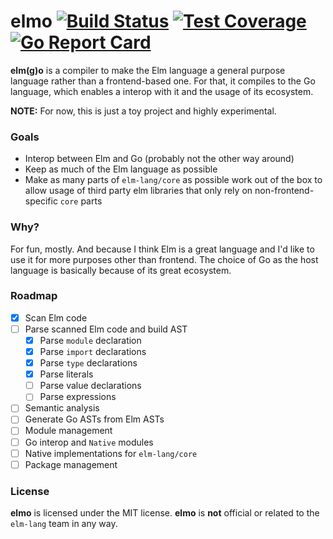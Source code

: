# elmo [![Build Status](https://travis-ci.org/mvader/elmo.svg?branch=master)](https://travis-ci.org/mvader/elmo) [![Test Coverage](https://codecov.io/github/mvader/elmo/coverage.svg?branch=master)](https://codecov.io/gh/mvader/elmo/branch/master) [![Go Report Card](https://goreportcard.com/badge/github.com/erizocosmico/elmo)](https://goreportcard.com/report/github.com/erizocosmico/elmo)

**elm(g)o** is a compiler to make the Elm language a general purpose language rather than a frontend-based one. For that, it compiles to the Go language, which enables a interop with it and the usage of its ecosystem.

**NOTE:** For now, this is just a toy project and highly experimental.

### Goals

* Interop between Elm and Go (probably not the other way around)
* Keep as much of the Elm language as possible
* Make as many parts of `elm-lang/core` as possible work out of the box to allow usage of third party elm libraries that only rely on non-frontend-specific `core` parts

### Why?

For fun, mostly. And because I think Elm is a great language and I'd like to use it for more purposes other than frontend. 
The choice of Go as the host language is basically because of its great ecosystem.

### Roadmap

- [x] Scan Elm code
- [ ] Parse scanned Elm code and build AST
  - [x] Parse `module` declaration
  - [x] Parse `import` declarations
  - [x] Parse `type` declarations
  - [x] Parse literals
  - [ ] Parse value declarations
  - [ ] Parse expressions
- [ ] Semantic analysis
- [ ] Generate Go ASTs from Elm ASTs
- [ ] Module management
- [ ] Go interop and `Native` modules
- [ ] Native implementations for `elm-lang/core`
- [ ] Package management

### License

**elmo** is licensed under the MIT license.
**elmo** is **not** official or related to the `elm-lang` team in any way.
